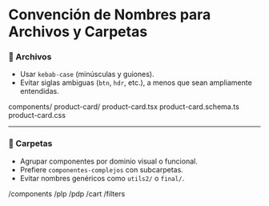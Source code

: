# Convención de Nombres para Archivos y Carpetas

### 📄 Archivos

- Usar `kebab-case` (minúsculas y guiones).
- Evitar siglas ambiguas (`btn`, `hdr`, etc.), a menos que sean ampliamente entendidas.

components/
product-card/
product-card.tsx
product-card.schema.ts
product-card.css


---

### 📂 Carpetas

- Agrupar componentes por dominio visual o funcional.
- Prefiere `componentes-complejos` con subcarpetas.
- Evitar nombres genéricos como `utils2/` o `final/`.

/components
/plp
/pdp
/cart
/filters